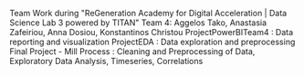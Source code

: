 Team Work during "ReGeneration Academy for Digital Acceleration | Data Science Lab 3 powered by TITAN"
Team 4: Aggelos Tako, Anastasia Zafeiriou, Anna Dosiou, Konstantinos Christou
ProjectPowerBITeam4 : Data reporting and visualization
ProjectEDA : Data exploration and preprocessing
Final Project - Mill Process : Cleaning and Preprocessing of Data, Exploratory Data Analysis, Timeseries, Correlations
